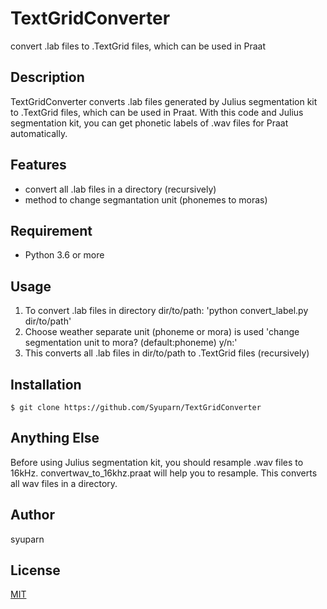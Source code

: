 # TextGridConverter

convert .lab files to .TextGrid files, which can be used in Praat

## Description

TextGridConverter converts .lab files generated by Julius segmentation kit to .TextGrid files,
which can be used in Praat. With this code and Julius segmentation kit, you can get phonetic
labels of .wav files for Praat automatically.

## Features

- convert all .lab files in a directory (recursively)
- method to change segmantation unit (phonemes to moras)

## Requirement

- Python 3.6 or more

## Usage

1. To convert .lab files in directory dir/to/path:
'python convert_label.py dir/to/path'
2. Choose weather separate unit (phoneme or mora) is used
'change segmentation unit to mora? (default:phoneme) y/n:'
3. This converts all .lab files in dir/to/path to .TextGrid files (recursively)

## Installation

    $ git clone https://github.com/Syuparn/TextGridConverter

## Anything Else

Before using Julius segmentation kit, you should resample .wav files to 16kHz.
convertwav_to_16khz.praat will help you to resample. This converts all wav files
in a directory.

## Author

syuparn

## License

[MIT](http://b4b4r07.mit-license.org)